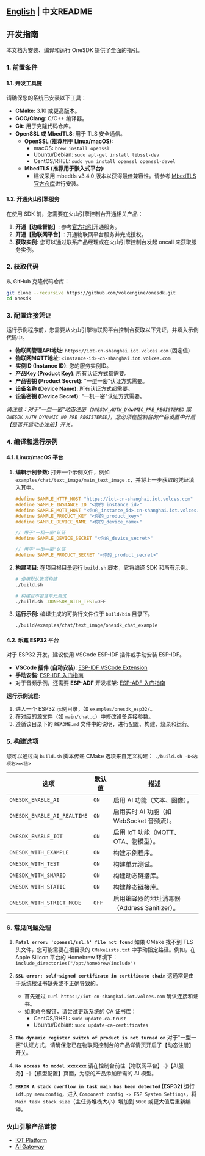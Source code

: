 [English](develop.md) | 中文README
---

## 开发指南

本文档为安装、编译和运行 OneSDK 提供了全面的指引。

### 1. 前置条件

#### 1.1. 开发工具链

请确保您的系统已安装以下工具：

- **CMake**: 3.10 或更高版本。
- **GCC/Clang**: C/C++ 编译器。
- **Git**: 用于克隆代码仓库。
- **OpenSSL 或 MbedTLS**: 用于 TLS 安全通信。
  - **OpenSSL (推荐用于 Linux/macOS):**
    - macOS: `brew install openssl`
    - Ubuntu/Debian: `sudo apt-get install libssl-dev`
    - CentOS/RHEL: `sudo yum install openssl openssl-devel`
  - **MbedTLS (推荐用于嵌入式平台):**
    - 建议采用 mbedtls v3.4.0 版本以获得最佳兼容性。请参考 [MbedTLS 官方仓库](https://github.com/Mbed-TLS/mbedtls)进行安装。

#### 1.2. 开通火山引擎服务

在使用 SDK 前，您需要在火山引擎控制台开通相关产品：

1.  **开通【边缘智能】**: 参考[官方指引](https://www.volcengine.com/docs/6893/1134368)开通服务。
2.  **开通【物联网平台】**: 开通物联网平台服务并完成授权。
3.  **获取实例**: 您可以通过联系产品经理或在火山引擎控制台发起 oncall 来获取服务实例。

### 2. 获取代码

从 GitHub 克隆代码仓库：

```bash
git clone --recursive https://github.com/volcengine/onesdk.git
cd onesdk
```

### 3. 配置连接凭证

运行示例程序前，您需要从火山引擎物联网平台控制台获取以下凭证，并填入示例代码中。

-   **物联网管理API地址**: `https://iot-cn-shanghai.iot.volces.com` (固定值)
-   **物联网MQTT地址**: `<instance-id>-cn-shanghai.iot.volces.com`
-   **实例ID (Instance ID)**: 您的服务实例ID。
-   **产品Key (Product Key)**: 所有认证方式都需要。
-   **产品密钥 (Product Secret)**: "一型一密"认证方式需要。
-   **设备名称 (Device Name)**: 所有认证方式都需要。
-   **设备密钥 (Device Secret)**: "一机一密"认证方式需要。

*请注意：对于"一型一密"动态注册（`ONESDK_AUTH_DYNAMIC_PRE_REGISTERED` 或 `ONESDK_AUTH_DYNAMIC_NO_PRE_REGISTERED`），您必须在控制台的产品设置中开启【是否开启动态注册】开关。*

### 4. 编译和运行示例

#### 4.1. Linux/macOS 平台

1.  **编辑示例参数:**
    打开一个示例文件，例如 `examples/chat/text_image/main_text_image.c`，并将上一步获取的凭证填入其中。

    ```c
    #define SAMPLE_HTTP_HOST "https://iot-cn-shanghai.iot.volces.com"
    #define SAMPLE_INSTANCE_ID "<你的_instance_id>"
    #define SAMPLE_MQTT_HOST "<你的_instance_id>.cn-shanghai.iot.volces.com"
    #define SAMPLE_PRODUCT_KEY "<你的_product_key>"
    #define SAMPLE_DEVICE_NAME "<你的_device_name>"
    
    // 用于"一机一密"认证
    #define SAMPLE_DEVICE_SECRET "<你的_device_secret>" 
    
    // 用于"一型一密"认证
    #define SAMPLE_PRODUCT_SECRET "<你的_product_secret>"
    ```

2.  **构建项目:**
    在项目根目录运行 `build.sh` 脚本，它将编译 SDK 和所有示例。

    ```bash
    # 使用默认选项构建
    ./build.sh
    
    # 构建且不包含单元测试
    ./build.sh -DONESDK_WITH_TEST=OFF
    ```

3.  **运行示例:**
    编译生成的可执行文件位于 `build/bin` 目录下。

    ```bash
    ./build/examples/chat/text_image/onesdk_chat_example
    ```

#### 4.2. 乐鑫 ESP32 平台

对于 ESP32 开发，建议使用 VSCode ESP-IDF 插件或手动安装 ESP-IDF。

-   **VSCode 插件 (自动安装)**: [ESP-IDF VSCode Extension](https://github.com/espressif/vscode-esp-idf-extension)
-   **手动安装**: [ESP-IDF 入门指南](https://docs.espressif.com/projects/esp-idf/en/stable/esp32/get-started/index.html)
-   对于音频示例，还需要 **ESP-ADF** 开发框架: [ESP-ADF 入门指南](https://docs.espressif.com/projects/esp-adf/en/latest/get-started/index.html)

**运行示例流程:**
1.  进入一个 ESP32 示例目录，如 `examples/onesdk_esp32/`。
2.  在对应的源文件（如 `main/chat.c`）中修改设备连接参数。
3.  遵循该目录下的 `README.md` 文件中的说明，进行配置、构建、烧录和运行。

### 5. 构建选项

您可以通过向 `build.sh` 脚本传递 CMake 选项来自定义构建：
`./build.sh -D<选项名>=<值>`

| 选项                        | 默认值  | 描述                                           |
| --------------------------- | ------- | ---------------------------------------------- |
| `ONESDK_ENABLE_AI`          | `ON`    | 启用 AI 功能（文本、图像）。                   |
| `ONESDK_ENABLE_AI_REALTIME` | `ON`    | 启用实时 AI 功能（如 WebSocket 音频流）。      |
| `ONESDK_ENABLE_IOT`         | `ON`    | 启用 IoT 功能（MQTT、OTA、物模型）。         |
| `ONESDK_WITH_EXAMPLE`       | `ON`    | 构建示例程序。                                 |
| `ONESDK_WITH_TEST`          | `ON`    | 构建单元测试。                                 |
| `ONESDK_WITH_SHARED`        | `ON`    | 构建动态链接库。                               |
| `ONESDK_WITH_STATIC`        | `ON`    | 构建静态链接库。                               |
| `ONESDK_WITH_STRICT_MODE`   | `OFF`   | 启用编译器的地址消毒器（Address Sanitizer）。    |

### 6. 常见问题处理

1.  **`Fatal error: 'openssl/ssl.h' file not found`**
    如果 CMake 找不到 TLS 头文件，您可能需要在根目录的 `CMakeLists.txt` 中手动指定路径。例如，在 Apple Silicon 平台的 Homebrew 环境下：
    `include_directories("/opt/homebrew/include")`

2.  **`SSL error: self-signed certificate in certificate chain`**
    这通常是由于系统根证书缺失或不正确导致的。
    -   首先通过 `curl https://iot-cn-shanghai.iot.volces.com` 确认连接和证书。
    -   如果命令报错，请尝试更新系统的 CA 证书库：
        -   CentOS/RHEL: `sudo update-ca-trust`
        -   Ubuntu/Debian: `sudo update-ca-certificates`

3.  **`The dynamic register switch of product is not turned on`**
    对于"一型一密"认证方式，请确保您已在物联网控制台的产品详情页开启了【动态注册】开关。

4.  **`No access to model xxxxxxx`**
    请在控制台前往【物联网平台】-》【AI服务】-》【模型配置】页面，为您的产品添加所需的 AI 模型。

5.  **`ERROR A stack overflow in task main has been detected` (ESP32)**
    运行 `idf.py menuconfig`，进入 `Component config -> ESP System Settings`，将 `Main task stack size`（主任务堆栈大小）增加到 `5000` 或更大值后重新编译。

### 火山引擎产品链接

- [IOT Platform](https://www.volcengine.com/docs/6893/1455924)
- [AI Gateway](https://www.volcengine.com/docs/6893/1263412)